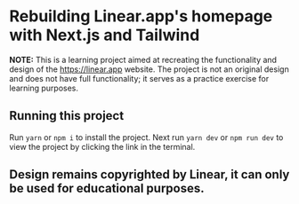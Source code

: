 # Rebuilding Linear.app's homepage with Next.js and Tailwind

**NOTE:** This is a learning project aimed at
recreating the functionality and design of the https://linear.app
website. The project is not an original design and does not have full
functionality; it serves as a practice exercise for learning purposes.

## Running this project

Run `yarn` or `npm i` to install the project. Next run `yarn dev` or `npm run dev` to view the project by clicking the link in the terminal.

## Design remains copyrighted by Linear, it can only be used for educational purposes.

